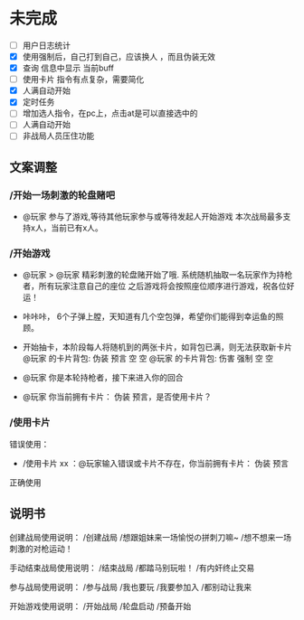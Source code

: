 # 未完成

- [ ] 用户日志统计
- [x] 使用强制后，自己打到自己，应该换人 ，而且伪装无效
- [x] 查询 信息中显示 当前buff
- [ ] 使用卡片 指令有点复杂，需要简化
- [x] 人满自动开始
- [x] 定时任务
- [ ] 增加选人指令，在pc上，点击at是可以直接选中的
- [ ] 人满自动开始
- [ ] 非战局人员压住功能

## 文案调整

### /开始一场刺激的轮盘赌吧

- @玩家 参与了游戏,等待其他玩家参与或等待发起人开始游戏
本次战局最多支持x人，当前已有x人。

### /开始游戏

- @玩家 > @玩家
精彩刺激的轮盘赌开始了哦.
系统随机抽取一名玩家作为持枪者，所有玩家注意自己的座位
之后游戏将会按照座位顺序进行游戏，祝各位好运！

- 咔咔咔， 6个子弹上膛，天知道有几个空包弹，希望你们能得到幸运鱼的照顾。
- 开始抽卡，本阶段每人将随机到的两张卡片，如背包已满，则无法获取新卡片
@玩家 的卡片背包: 伪装 预言 空 空
@玩家 的卡片背包: 伤害 强制 空 空
- @玩家 你是本轮持枪者，接下来进入你的回合
- @玩家 你当前拥有卡片： 伪装 预言，是否使用卡片？

### /使用卡片

错误使用：

- /使用卡片 xx   ：@玩家输入错误或卡片不存在，你当前拥有卡片： 伪装 预言

正确使用

## 说明书

创建战局使用说明：
/创建战局
/想跟姐妹来一场愉悦の拼刺刀嘛~
/想不想来一场刺激的对枪运动！

手动结束战局使用说明：
/结束战局
/都踏马别玩啦！
/有内奸终止交易

参与战局使用说明：
/参与战局
/我也要玩
/我要参加入
/都别动让我来

开始游戏使用说明：
/开始战局
/轮盘启动
/预备开始
